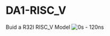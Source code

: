 # DA1-RISC_V
Buid a R32I RISC_V Model
![0s - 120ns](https://github.com/user-attachments/assets/d3eac833-d2e3-44db-a73b-29d98b741fdc)
